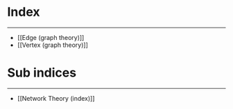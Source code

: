 # Index
---
- [[Edge (graph theory)]]
- [[Vertex (graph theory)]]

# Sub indices
---
- [[Network Theory (index)]]
